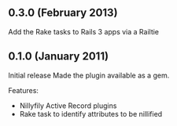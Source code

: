 ## 0.3.0 (February 2013)

Add the Rake tasks to Rails 3 apps via a Railtie


## 0.1.0 (January 2011)

Initial release
Made the plugin available as a gem.

Features:

  - Nillyfily Active Record plugins
  - Rake task to identify attributes to be nillified
